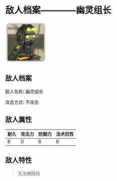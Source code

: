 # 敌人档案————幽灵组长

![幽灵组长](./eneIcons/幽灵组长.png)

## 敌人档案

敌人名称: 幽灵组长

攻击方式: 不攻击

## 敌人属性

| 耐久      | 攻击力  | 防御力 | 法术抗性 |
|---------|------|-----|------|
| B | D | B | B |

## 敌人特性
> 无法被阻挡
